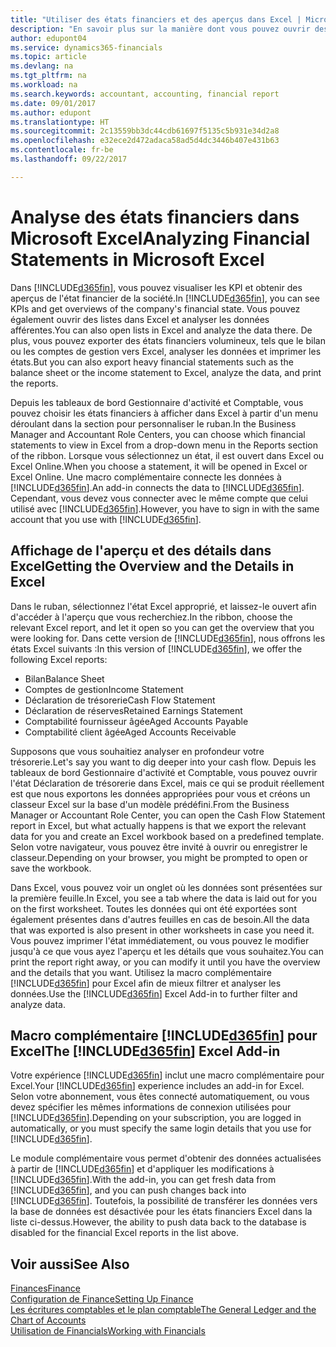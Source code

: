 ```yaml
---
title: "Utiliser des états financiers et des aperçus dans Excel | Microsoft Docs"
description: "En savoir plus sur la manière dont vous pouvez ouvrir des états financiers dans Microsoft Excel à partir de Dynamics 365 for Financials pour une meilleure analyse."
author: edupont04
ms.service: dynamics365-financials
ms.topic: article
ms.devlang: na
ms.tgt_pltfrm: na
ms.workload: na
ms.search.keywords: accountant, accounting, financial report
ms.date: 09/01/2017
ms.author: edupont
ms.translationtype: HT
ms.sourcegitcommit: 2c13559bb3dc44cdb61697f5135c5b931e34d2a8
ms.openlocfilehash: e32ece2d472adaca58ad5d4dc3446b407e431b63
ms.contentlocale: fr-be
ms.lasthandoff: 09/22/2017

---
```

# <a name="analyzing-financial-statements-in-microsoft-excel"></a><span data-ttu-id="f008d-103">Analyse des états financiers dans Microsoft Excel</span><span class="sxs-lookup"><span data-stu-id="f008d-103">Analyzing Financial Statements in Microsoft Excel</span></span>
<span data-ttu-id="f008d-104">Dans [!INCLUDE[d365fin](includes/d365fin_md.md)], vous pouvez visualiser les KPI et obtenir des aperçus de l'état financier de la société.</span><span class="sxs-lookup"><span data-stu-id="f008d-104">In [!INCLUDE[d365fin](includes/d365fin_md.md)], you can see KPIs and get overviews of the company's financial state.</span></span> <span data-ttu-id="f008d-105">Vous pouvez également ouvrir des listes dans Excel et analyser les données afférentes.</span><span class="sxs-lookup"><span data-stu-id="f008d-105">You can also open lists in Excel and analyze the data there.</span></span> <span data-ttu-id="f008d-106">De plus, vous pouvez exporter des états financiers volumineux, tels que le bilan ou les comptes de gestion vers Excel, analyser les données et imprimer les états.</span><span class="sxs-lookup"><span data-stu-id="f008d-106">But you can also export heavy financial statements such as the balance sheet or the income statement to Excel, analyze the data, and print the reports.</span></span>  

<span data-ttu-id="f008d-107">Depuis les tableaux de bord Gestionnaire d'activité et Comptable, vous pouvez choisir les états financiers à afficher dans Excel à partir d'un menu déroulant dans la section pour personnaliser le ruban.</span><span class="sxs-lookup"><span data-stu-id="f008d-107">In the Business Manager and Accountant Role Centers, you can choose which financial statements to view in Excel from a drop-down menu in the Reports section of the ribbon.</span></span> <span data-ttu-id="f008d-108">Lorsque vous sélectionnez un état, il est ouvert dans Excel ou Excel Online.</span><span class="sxs-lookup"><span data-stu-id="f008d-108">When you choose a statement, it will be opened in Excel or Excel Online.</span></span> <span data-ttu-id="f008d-109">Une macro complémentaire connecte les données à [!INCLUDE[d365fin](includes/d365fin_md.md)].</span><span class="sxs-lookup"><span data-stu-id="f008d-109">An add-in connects the data to [!INCLUDE[d365fin](includes/d365fin_md.md)].</span></span> <span data-ttu-id="f008d-110">Cependant, vous devez vous connecter avec le même compte que celui utilisé avec [!INCLUDE[d365fin](includes/d365fin_md.md)].</span><span class="sxs-lookup"><span data-stu-id="f008d-110">However, you have to sign in with the same account that you use with [!INCLUDE[d365fin](includes/d365fin_md.md)].</span></span>  

## <a name="getting-the-overview-and-the-details-in-excel"></a><span data-ttu-id="f008d-111">Affichage de l'aperçu et des détails dans Excel</span><span class="sxs-lookup"><span data-stu-id="f008d-111">Getting the Overview and the Details in Excel</span></span>
<span data-ttu-id="f008d-112">Dans le ruban, sélectionnez l'état Excel approprié, et laissez-le ouvert afin d'accéder à l'aperçu que vous recherchiez.</span><span class="sxs-lookup"><span data-stu-id="f008d-112">In the ribbon, choose the relevant Excel report, and let it open so you can get the overview that you were looking for.</span></span> <span data-ttu-id="f008d-113">Dans cette version de [!INCLUDE[d365fin](includes/d365fin_md.md)], nous offrons les états Excel suivants :</span><span class="sxs-lookup"><span data-stu-id="f008d-113">In this version of [!INCLUDE[d365fin](includes/d365fin_md.md)], we offer the following Excel reports:</span></span>

- <span data-ttu-id="f008d-114">Bilan</span><span class="sxs-lookup"><span data-stu-id="f008d-114">Balance Sheet</span></span>  
- <span data-ttu-id="f008d-115">Comptes de gestion</span><span class="sxs-lookup"><span data-stu-id="f008d-115">Income Statement</span></span>  
- <span data-ttu-id="f008d-116">Déclaration de trésorerie</span><span class="sxs-lookup"><span data-stu-id="f008d-116">Cash Flow Statement</span></span>  
- <span data-ttu-id="f008d-117">Déclaration de réserves</span><span class="sxs-lookup"><span data-stu-id="f008d-117">Retained Earnings Statement</span></span>  
- <span data-ttu-id="f008d-118">Comptabilité fournisseur âgée</span><span class="sxs-lookup"><span data-stu-id="f008d-118">Aged Accounts Payable</span></span>  
- <span data-ttu-id="f008d-119">Comptabilité client âgée</span><span class="sxs-lookup"><span data-stu-id="f008d-119">Aged Accounts Receivable</span></span>  

<span data-ttu-id="f008d-120">Supposons que vous souhaitiez analyser en profondeur votre trésorerie.</span><span class="sxs-lookup"><span data-stu-id="f008d-120">Let's say you want to dig deeper into your cash flow.</span></span> <span data-ttu-id="f008d-121">Depuis les tableaux de bord Gestionnaire d'activité et Comptable, vous pouvez ouvrir l'état Déclaration de trésorerie dans Excel, mais ce qui se produit réellement est que nous exportons les données appropriées pour vous et créons un classeur Excel sur la base d'un modèle prédéfini.</span><span class="sxs-lookup"><span data-stu-id="f008d-121">From the Business Manager or Accountant Role Center, you can open the Cash Flow Statement report in Excel, but what actually happens is that we export the relevant data for you and create an Excel workbook based on a predefined template.</span></span> <span data-ttu-id="f008d-122">Selon votre navigateur, vous pouvez être invité à ouvrir ou enregistrer le classeur.</span><span class="sxs-lookup"><span data-stu-id="f008d-122">Depending on your browser, you might be prompted to open or save the workbook.</span></span>  

<span data-ttu-id="f008d-123">Dans Excel, vous pouvez voir un onglet où les données sont présentées sur la première feuille.</span><span class="sxs-lookup"><span data-stu-id="f008d-123">In Excel, you see a tab where the data is laid out for you on the first worksheet.</span></span> <span data-ttu-id="f008d-124">Toutes les données qui ont été exportées sont également présentes dans d'autres feuilles en cas de besoin.</span><span class="sxs-lookup"><span data-stu-id="f008d-124">All the data that was exported is also present in other worksheets in case you need it.</span></span> <span data-ttu-id="f008d-125">Vous pouvez imprimer l'état immédiatement, ou vous pouvez le modifier jusqu'à ce que vous ayez l'aperçu et les détails que vous souhaitez.</span><span class="sxs-lookup"><span data-stu-id="f008d-125">You can print the report right away, or you can modify it until you have the overview and the details that you want.</span></span> <span data-ttu-id="f008d-126">Utilisez la macro complémentaire [!INCLUDE[d365fin](includes/d365fin_md.md)] pour Excel afin de mieux filtrer et analyser les données.</span><span class="sxs-lookup"><span data-stu-id="f008d-126">Use the [!INCLUDE[d365fin](includes/d365fin_md.md)] Excel Add-in to further filter and analyze data.</span></span>  

## <a name="the-included365finincludesd365finmdmd-excel-add-in"></a><span data-ttu-id="f008d-127">Macro complémentaire [!INCLUDE[d365fin](includes/d365fin_md.md)] pour Excel</span><span class="sxs-lookup"><span data-stu-id="f008d-127">The [!INCLUDE[d365fin](includes/d365fin_md.md)] Excel Add-in</span></span>
<span data-ttu-id="f008d-128">Votre expérience [!INCLUDE[d365fin](includes/d365fin_md.md)] inclut une macro complémentaire pour Excel.</span><span class="sxs-lookup"><span data-stu-id="f008d-128">Your [!INCLUDE[d365fin](includes/d365fin_md.md)] experience includes an add-in for Excel.</span></span> <span data-ttu-id="f008d-129">Selon votre abonnement, vous êtes connecté automatiquement, ou vous devez spécifier les mêmes informations de connexion utilisées pour [!INCLUDE[d365fin](includes/d365fin_md.md)].</span><span class="sxs-lookup"><span data-stu-id="f008d-129">Depending on your subscription, you are logged in automatically, or you must specify the same login details that you use for [!INCLUDE[d365fin](includes/d365fin_md.md)].</span></span>  

<span data-ttu-id="f008d-130">Le module complémentaire vous permet d'obtenir des données actualisées à partir de [!INCLUDE[d365fin](includes/d365fin_md.md)] et d'appliquer les modifications à [!INCLUDE[d365fin](includes/d365fin_md.md)].</span><span class="sxs-lookup"><span data-stu-id="f008d-130">With the add-in, you can get fresh data from [!INCLUDE[d365fin](includes/d365fin_md.md)], and you can push changes back into [!INCLUDE[d365fin](includes/d365fin_md.md)].</span></span> <span data-ttu-id="f008d-131">Toutefois, la possibilité de transférer les données vers la base de données est désactivée pour les états financiers Excel dans la liste ci-dessus.</span><span class="sxs-lookup"><span data-stu-id="f008d-131">However, the ability to push data back to the database is disabled for the financial Excel reports in the list above.</span></span>  

## <a name="see-also"></a><span data-ttu-id="f008d-132">Voir aussi</span><span class="sxs-lookup"><span data-stu-id="f008d-132">See Also</span></span>
[<span data-ttu-id="f008d-133">Finances</span><span class="sxs-lookup"><span data-stu-id="f008d-133">Finance</span></span>](finance.md)  
[<span data-ttu-id="f008d-134">Configuration de Finance</span><span class="sxs-lookup"><span data-stu-id="f008d-134">Setting Up Finance</span></span>](finance-setup-finance.md)  
[<span data-ttu-id="f008d-135">Les écritures comptables et le plan comptable</span><span class="sxs-lookup"><span data-stu-id="f008d-135">The General Ledger and the Chart of Accounts</span></span>](finance-general-ledger.md)  
[<span data-ttu-id="f008d-136">Utilisation de Financials</span><span class="sxs-lookup"><span data-stu-id="f008d-136">Working with Financials</span></span>](ui-work-product.md)  

